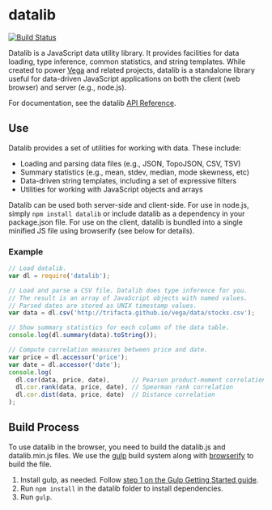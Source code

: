 # datalib

[![Build Status](https://travis-ci.org/uwdata/datalib.svg?branch=master)](https://travis-ci.org/uwdata/datalib)

Datalib is a JavaScript data utility library. It provides facilities for data loading, type inference, common statistics, and string templates. While created to power [Vega](http://vega.github.io) and related projects, datalib is a standalone library useful for data-driven JavaScript applications on both the client (web browser) and server (e.g., node.js).

For documentation, see the datalib [API Reference](API-Reference).

## Use

Datalib provides a set of utilities for working with data. These include:

- Loading and parsing data files (e.g., JSON, TopoJSON, CSV, TSV)
- Summary statistics (e.g., mean, stdev, median, mode skewness, etc)
- Data-driven string templates, including a set of expressive filters
- Utilities for working with JavaScript objects and arrays

Datalib can be used both server-side and client-side. For use in node.js,
simply `npm install datalib` or include datalib as a dependency in your package.json file. For use on the client, datalib is bundled into a single minified JS file using browserify (see below for details).

### Example

```javascript
// Load datalib.
var dl = require('datalib');

// Load and parse a CSV file. Datalib does type inference for you.
// The result is an array of JavaScript objects with named values.
// Parsed dates are stored as UNIX timestamp values.
var data = dl.csv('http://trifacta.github.io/vega/data/stocks.csv');

// Show summary statistics for each column of the data table.
console.log(dl.summary(data).toString());

// Compute correlation measures between price and date.
var price = dl.accessor('price');
var date = dl.accessor('date');
console.log(
  dl.cor(data, price, date),      // Pearson product-moment correlation
  dl.cor.rank(data, price, date), // Spearman rank correlation
  dl.cor.dist(data, price, date)  // Distance correlation
);
```

## Build Process

To use datalib in the browser, you need to build the datalib.js and datalib.min.js files. We use the [gulp](http://gulpjs.com/) build system along with [browserify](http://browserify.org/) to build the file.

1. Install gulp, as needed. Follow [step 1 on the Gulp Getting Started guide](https://github.com/gulpjs/gulp/blob/master/docs/getting-started.md).
2. Run `npm install` in the datalib folder to install dependencies.
3. Run `gulp`.
